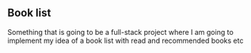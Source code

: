 ## Book list
Something that is going to be a full-stack project where I am going 
to implement my idea of a book list with read and recommended books etc